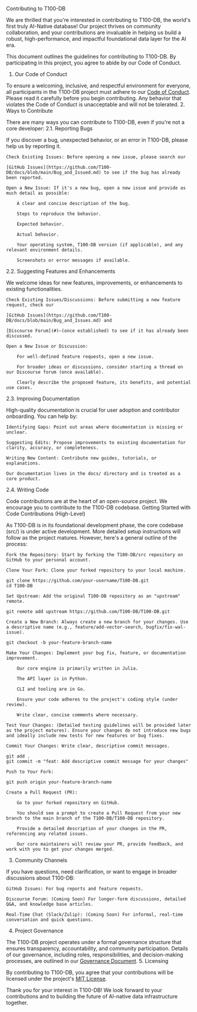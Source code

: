Contributing to T100-DB

We are thrilled that you're interested in contributing to T100-DB, the world's first truly AI-Native database! Our project thrives on community collaboration, and your contributions are invaluable in helping us build a robust, high-performance, and impactful foundational data layer for the AI era.

This document outlines the guidelines for contributing to T100-DB. By participating in this project, you agree to abide by our Code of Conduct.
1. Our Code of Conduct

To ensure a welcoming, inclusive, and respectful environment for everyone, all participants in the T100-DB project must adhere to our [Code of Conduct](https://github.com/T100-DB/docs/blob/main/Code_of_Conduct.md). Please read it carefully before you begin contributing. Any behavior that violates the Code of Conduct is unacceptable and will not be tolerated.
2. Ways to Contribute

There are many ways you can contribute to T100-DB, even if you're not a core developer:
2.1. Reporting Bugs

If you discover a bug, unexpected behavior, or an error in T100-DB, please help us by reporting it.

    Check Existing Issues: Before opening a new issue, please search our 

    [GitHub Issues](https://github.com/T100-DB/docs/blob/main/Bug_and_Issued.md) to see if the bug has already been reported.

    Open a New Issue: If it's a new bug, open a new issue and provide as much detail as possible:

        A clear and concise description of the bug.

        Steps to reproduce the behavior.

        Expected behavior.

        Actual behavior.

        Your operating system, T100-DB version (if applicable), and any relevant environment details.

        Screenshots or error messages if available.

2.2. Suggesting Features and Enhancements

We welcome ideas for new features, improvements, or enhancements to existing functionalities.

    Check Existing Issues/Discussions: Before submitting a new feature request, check our 

    [GitHub Issues](https://github.com/T100-DB/docs/blob/main/Bug_and_Issues.md) and 

    [Discourse Forum](#)—(once established) to see if it has already been discussed.

    Open a New Issue or Discussion:

        For well-defined feature requests, open a new issue.

        For broader ideas or discussions, consider starting a thread on our Discourse forum (once available).

        Clearly describe the proposed feature, its benefits, and potential use cases.

2.3. Improving Documentation

High-quality documentation is crucial for user adoption and contributor onboarding. You can help by:

    Identifying Gaps: Point out areas where documentation is missing or unclear.

    Suggesting Edits: Propose improvements to existing documentation for clarity, accuracy, or completeness.

    Writing New Content: Contribute new guides, tutorials, or explanations.

    Our documentation lives in the docs/ directory and is treated as a core product.

2.4. Writing Code

Code contributions are at the heart of an open-source project. We encourage you to contribute to the T100-DB codebase.
Getting Started with Code Contributions (High-Level)

As T100-DB is in its foundational development phase, the core codebase (src/) is under active development. More detailed setup instructions will follow as the project matures. However, here's a general outline of the process:

    Fork the Repository: Start by forking the T100-DB/src repository on GitHub to your personal account.

    Clone Your Fork: Clone your forked repository to your local machine.

    git clone https://github.com/your-username/T100-DB.git
    cd T100-DB

    Set Upstream: Add the original T100-DB repository as an "upstream" remote.

    git remote add upstream https://github.com/T100-DB/T100-DB.git

    Create a New Branch: Always create a new branch for your changes. Use a descriptive name (e.g., feature/add-vector-search, bugfix/fix-wal-issue).

    git checkout -b your-feature-branch-name

    Make Your Changes: Implement your bug fix, feature, or documentation improvement.

        Our core engine is primarily written in Julia.

        The API layer is in Python.

        CLI and tooling are in Go.

        Ensure your code adheres to the project's coding style (under review).

        Write clear, concise comments where necessary.

    Test Your Changes: (Detailed testing guidelines will be provided later as the project matures). Ensure your changes do not introduce new bugs and ideally include new tests for new features or bug fixes.

    Commit Your Changes: Write clear, descriptive commit messages.

    git add .
    git commit -m "feat: Add descriptive commit message for your changes"

    Push to Your Fork:

    git push origin your-feature-branch-name

    Create a Pull Request (PR):

        Go to your forked repository on GitHub.

        You should see a prompt to create a Pull Request from your new branch to the main branch of the T100-DB/T100-DB repository.

        Provide a detailed description of your changes in the PR, referencing any related issues.

        Our core maintainers will review your PR, provide feedback, and work with you to get your changes merged.

3. Community Channels

If you have questions, need clarification, or want to engage in broader discussions about T100-DB:

    GitHub Issues: For bug reports and feature requests.

    Discourse Forum: (Coming Soon) For longer-form discussions, detailed Q&A, and knowledge base articles.

    Real-Time Chat (Slack/Zulip): (Coming Soon) For informal, real-time conversation and quick questions.

4. Project Governance

The T100-DB project operates under a formal governance structure that ensures transparency, accountability, and community participation. Details of our governance, including roles, responsibilities, and decision-making processes, are outlined in our [Governance Document](https://github.com/T100-DB/docs/blob/main/GOVERNANCE.md).
5. Licensing

By contributing to T100-DB, you agree that your contributions will be licensed under the project's [MIT License](https://github.com/T100-DB/docs/blob/main/LICENSE.md).

Thank you for your interest in T100-DB! We look forward to your contributions and to building the future of AI-native data infrastructure together.

